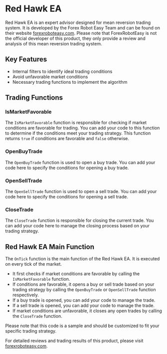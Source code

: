 # Red Hawk EA

Red Hawk EA is an expert advisor designed for mean reversion trading system. It is developed by the Forex Robot Easy Team and can be found on their website [forexroboteasy.com](https://forexroboteasy.com/forex-robot-review/red-hawk-ea-review-a-professional-forex-traders-analysis-of-this-mean-reversion-trading-system/). Please note that ForexRobotEasy is not the official developer of this product, they only provide a review and analysis of this mean reversion trading system.

## Key Features

- Internal filters to identify ideal trading conditions
- Avoid unfavorable market conditions
- Necessary trading functions to implement the algorithm

## Trading Functions

### IsMarketFavorable

The `IsMarketFavorable` function is responsible for checking if market conditions are favorable for trading. You can add your code to this function to determine if the conditions meet your trading strategy. This function returns `true` if conditions are favorable and `false` otherwise.

### OpenBuyTrade

The `OpenBuyTrade` function is used to open a buy trade. You can add your code here to specify the conditions for opening a buy trade.

### OpenSellTrade

The `OpenSellTrade` function is used to open a sell trade. You can add your code here to specify the conditions for opening a sell trade.

### CloseTrade

The `CloseTrade` function is responsible for closing the current trade. You can add your code here to manage the closing process based on your trading strategy.

## Red Hawk EA Main Function

The `OnTick` function is the main function of the Red Hawk EA. It is executed on every tick of the market. 

- It first checks if market conditions are favorable by calling the `IsMarketFavorable` function.
- If conditions are favorable, it opens a buy or sell trade based on your trading strategy by calling the `OpenBuyTrade` or `OpenSellTrade` function respectively.
- If a buy trade is opened, you can add your code to manage the trade.
- If a sell trade is opened, you can add your code to manage the trade.
- If market conditions are unfavorable, it closes any open trades by calling the `CloseTrade` function.

Please note that this code is a sample and should be customized to fit your specific trading strategy.

For detailed reviews and trading results of this product, please visit [forexroboteasy.com](https://forexroboteasy.com/forex-robot-review/red-hawk-ea-review-a-professional-forex-traders-analysis-of-this-mean-reversion-trading-system/).
